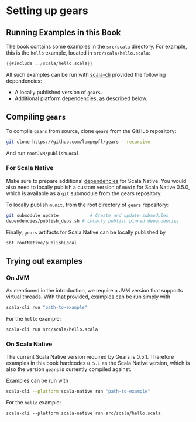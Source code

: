 # Setting up gears

## Running Examples in this Book

The book contains some examples in the `src/scala` directory.
For example, this is the `hello` example, located in `src/scala/hello.scala`:

```scala 3
{{#include ../scala/hello.scala}}
```

All such examples can be run with [scala-cli](https://scala-cli.virtuslab.org)
provided the following dependencies:
- A locally published version of `gears`.
- Additional platform dependencies, as described below.

## Compiling `gears`

To compile `gears` from source, clone `gears` from the GitHub repository:
```bash
git clone https://github.com/lampepfl/gears --recursive
```

And run `rootJVM/publishLocal`.

### For Scala Native

Make sure to prepare additional [dependencies](https://scala-native.org/en/stable/user/setup.html) for Scala Native.
You would also need to locally publish a custom version of `munit` for Scala Native 0.5.0, which is available as a
`git` submodule from the gears repository.

To locally publish `munit`, from the root directory of `gears` repository:
```bash
git submodule update            # Create and update submodules
dependencies/publish_deps.sh # Locally publish pinned dependencies
```

Finally, `gears` artifacts for Scala Native can be locally published by
```bash
sbt rootNative/publishLocal
```

## Trying out examples

### On JVM

As mentioned in the introduction, we require a JVM version that supports virtual threads.
With that provided, examples can be run simply with
```bash
scala-cli run "path-to-example"
```
For the `hello` example:
```
scala-cli run src/scala/hello.scala
```

### On Scala Native

The current Scala Native version required by Gears is 0.5.1.
Therefore examples in this book hardcodes `0.5.1` as the Scala Native version, which
is also the version `gears` is currently compiled against.

Examples can be run with
```bash
scala-cli --platform scala-native run "path-to-example"
```
For the `hello` example:
```
scala-cli --platform scala-native run src/scala/hello.scala
```
